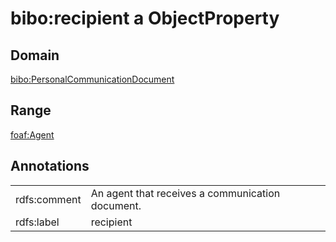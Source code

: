 # bibo:recipient a ObjectProperty

## Domain

[bibo:PersonalCommunicationDocument](/ontology/bibo/PersonalCommunicationDocument)

## Range

[foaf:Agent](/foaf/0.1/Agent)

## Annotations

|||
|-----|-----|
|rdfs:comment|An agent that receives a communication document.|
|rdfs:label|recipient|


